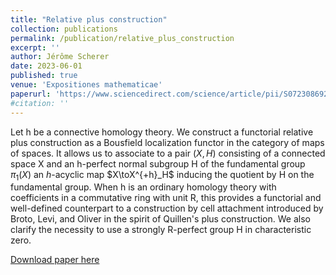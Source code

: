 ```yaml
---
title: "Relative plus construction"
collection: publications
permalink: /publication/relative_plus_construction
excerpt: ''
author: Jérôme Scherer
date: 2023-06-01
published: true
venue: 'Expositiones mathematicae'
paperurl: 'https://www.sciencedirect.com/science/article/pii/S0723086923000348'
#citation: ''
---
```


Let h be a connective homology theory. We construct a functorial relative plus construction as a Bousfield localization functor in the category of maps of spaces. It allows us to associate to a pair $(X,H)$ consisting of a connected space X and an h-perfect normal subgroup H of the fundamental group $\pi_1(X)$ an $h$-acyclic map $X\toX^{+h}_H$ inducing the quotient by H on the fundamental group. When h is an ordinary homology theory with coefficients in a commutative ring with unit R, this provides a functorial and well-defined counterpart to a construction by cell attachment introduced by Broto, Levi, and Oliver in the spirit of Quillen's plus construction. We also clarify the necessity to use a strongly R-perfect group H in characteristic zero.

[Download paper here](https://www.sciencedirect.com/science/article/pii/S0723086923000348)
